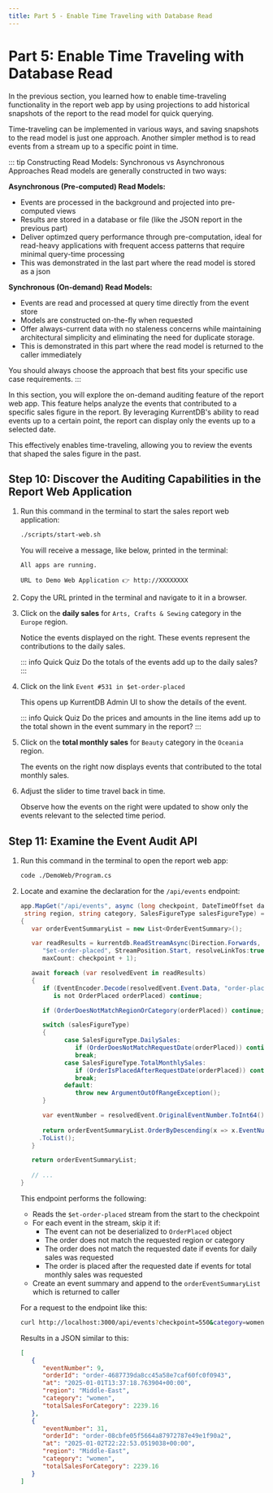 ```yaml
---
title: Part 5 - Enable Time Traveling with Database Read 
---
```


# Part 5: Enable Time Traveling with Database Read

In the previous section, you learned how to enable time-traveling functionality in the report web app by using projections to add historical snapshots of the report to the read model for quick querying.

Time-traveling can be implemented in various ways, and saving snapshots to the read model is just one approach. Another simpler method is to read events from a stream up to a specific point in time.

::: tip Constructing Read Models: Synchronous vs Asynchronous Approaches
Read models are generally constructed in two ways:

**Asynchronous (Pre-computed) Read Models:**
- Events are processed in the background and projected into pre-computed views
- Results are stored in a database or file (like the JSON report in the previous part)
- Deliver optimzed query performance through pre-computation, ideal for read-heavy applications with frequent access patterns that require minimal query-time processing
- This was demonstrated in the last part where the read model is stored as a json

**Synchronous (On-demand) Read Models:**
- Events are read and processed at query time directly from the event store
- Models are constructed on-the-fly when requested
- Offer always-current data with no staleness concerns while maintaining architectural simplicity and eliminating the need for duplicate storage.
- This is demonstrated in this part where the read model is returned to the caller immediately

You should always choose the approach that best fits your specific use case requirements.
:::

In this section, you will explore the on-demand auditing feature of the report web app. This feature helps analyze the events that contributed to a specific sales figure in the report. By leveraging KurrentDB's ability to read events up to a certain point, the report can display only the events up to a selected date. 

This effectively enables time-traveling, allowing you to review the events that shaped the sales figure in the past.

## Step 10: Discover the Auditing Capabilities in the Report Web Application

1. Run this command in the terminal to start the sales report web application:
   
   ```sh
   ./scripts/start-web.sh
   ```

   You will receive a message, like below, printed in the terminal:

   ```
   All apps are running.

   URL to Demo Web Application 👉 http://XXXXXXXX
   ```

2. Copy the URL printed in the terminal and navigate to it in a browser.

3. Click on the **daily sales** for `Arts, Crafts & Sewing` category in the `Europe` region.

   Notice the events displayed on the right. These events represent the contributions to the daily sales.

   ::: info Quick Quiz
   Do the totals of the events add up to the daily sales?
   :::

4. Click on the link `Event #531 in $et-order-placed`

   This opens up KurrentDB Admin UI to show the details of the event.

   ::: info Quick Quiz
   Do the prices and amounts in the line items add up to the total shown in the event summary in the report?
   :::

5. Click on the **total monthly sales** for `Beauty` category in the `Oceania` region.

   The events on the right now displays events that contributed to the total monthly sales.

6. Adjust the slider to time travel back in time.

   Observe how the events on the right were updated to show only the events relevant to the selected time period.

## Step 11: Examine the Event Audit API

1. Run this command in the terminal to open the report web app:

   ```sh
   code ./DemoWeb/Program.cs
   ```

2. Locate and examine the declaration for the `/api/events` endpoint:

   ```cs
   app.MapGet("/api/events", async (long checkpoint, DateTimeOffset date, 
    string region, string category, SalesFigureType salesFigureType) =>
   {
      var orderEventSummaryList = new List<OrderEventSummary>();              // Create a list to hold filtered order events

      var readResults = kurrentdb.ReadStreamAsync(Direction.Forwards,         // Read the stream in the forward direction
         "$et-order-placed", StreamPosition.Start, resolveLinkTos:true,       // from the start of the $et-order-placed stream
         maxCount: checkpoint + 1);                                           // up to the checkpoint + 1 (note: checkpoint is zero-based)

      await foreach (var resolvedEvent in readResults)                        // For each event in the stream
      {         
         if (EventEncoder.Decode(resolvedEvent.Event.Data, "order-placed")    // Try to deserialize the event to an OrderPlaced event
            is not OrderPlaced orderPlaced) continue;                         // Skip this message if it is not an OrderPlaced event

         if (OrderDoesNotMatchRegionOrCategory(orderPlaced)) continue;        // Skip if the order does not match the requested region or category

         switch (salesFigureType)
         {
               case SalesFigureType.DailySales:                               // If the sales figure type is daily sales
                  if (OrderDoesNotMatchRequestDate(orderPlaced)) continue;    // Skip if the order was not placed on the report date
                  break;
               case SalesFigureType.TotalMonthlySales:                        // If the sales figure type is total monthly sales
                  if (OrderIsPlacedAfterRequestDate(orderPlaced)) continue;   // Skip if the order was placed after the report date
                  break;
               default:
                  throw new ArgumentOutOfRangeException();                    // If the sales figure type is not recognized, throw an exception
         }

         var eventNumber = resolvedEvent.OriginalEventNumber.ToInt64();       // Get its event number from the stream
         
         return orderEventSummaryList.OrderByDescending(x => x.EventNumber)   // Order the list by event number in descending order
        .ToList();                                                            // and convert it to a list
      }

      return orderEventSummaryList;
      
      // ...
   }
   ```

   This endpoint performs the following:
   - Reads the `$et-order-placed` stream from the start to the checkpoint
   - For each event in the stream, skip it if:
     - The event can not be deserialized to `OrderPlaced` object
     - The order does not match the requested region or category
     - The order does not match the requested date if events for daily sales was requested
     - The order is placed after the requested date if events for total monthly sales was requested
   - Create an event summary and append to the `orderEventSummaryList` which is returned to caller

   For a request to the endpoint like this:

      ```sh
      curl http://localhost:3000/api/events?checkpoint=550&category=women&region=middle-east&date=2025-01-02&salesFigureType=1
      ```

   Results in a JSON similar to this:

      ```json
      [
         {
            "eventNumber": 9,
            "orderId": "order-4687739da8cc45a58e7caf60fc0f0943",
            "at": "2025-01-01T13:37:18.763904+00:00",
            "region": "Middle-East",
            "category": "women",
            "totalSalesForCategory": 2239.16
         },
         {
            "eventNumber": 31,
            "orderId": "order-08cbfe05f5664a87972787e49e1f90a2",
            "at": "2025-01-02T22:22:53.0519038+00:00",
            "region": "Middle-East",
            "category": "women",
            "totalSalesForCategory": 2239.16
         }
      ]
      ```